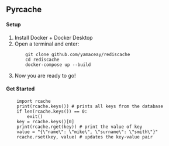 ## Pyrcache
#### Setup
1. Install Docker + Docker Desktop
2. Open a terminal and enter: 
    ```
        git clone github.com/yamaceay/rediscache
        cd rediscache
        docker-compose up --build
    ```
3. Now you are ready to go!

#### Get Started

```
    import rcache
    print(rcache.keys()) # prints all keys from the database
    if len(rcache.keys()) == 0:
        exit()
    key = rcache.keys()[0]
    print(rcache.rget(key)) # print the value of key
    value = "{\"name\": \"mike\", \"surname\": \"smith\"}"
    rcache.rset(key, value) # updates the key-value pair
```